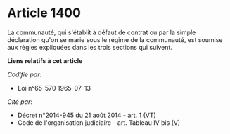 # Article 1400

La communauté, qui s'établit à défaut de contrat ou par la simple déclaration qu'on se marie sous le régime de la communauté,
est soumise aux règles expliquées dans les trois sections qui suivent.

**Liens relatifs à cet article**

_Codifié par_:

  - Loi n°65-570 1965-07-13

_Cité par_:

  - Décret n°2014-945 du 21 août 2014 - art. 1 (VT)
  - Code de l'organisation judiciaire - art. Tableau IV bis (V)
